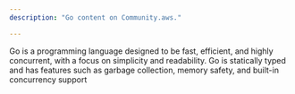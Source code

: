 ```yaml
---
description: "Go content on Community.aws."

---
```

Go is a programming language designed to be fast, efficient, and highly concurrent, with a focus on simplicity and readability. Go is statically typed and has features such as garbage collection, memory safety, and built-in concurrency support
